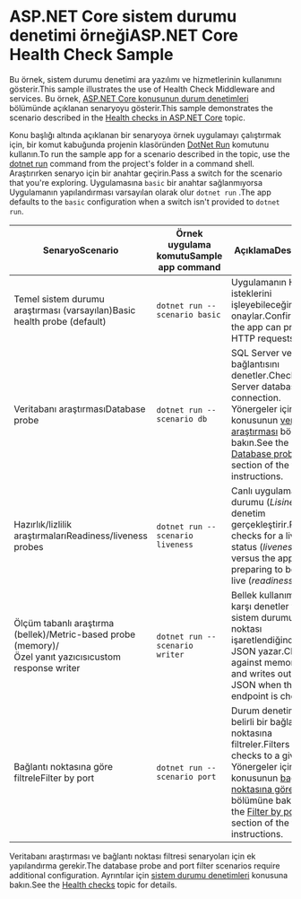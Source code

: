 # <a name="aspnet-core-health-check-sample"></a><span data-ttu-id="706b5-101">ASP.NET Core sistem durumu denetimi örneği</span><span class="sxs-lookup"><span data-stu-id="706b5-101">ASP.NET Core Health Check Sample</span></span>

<span data-ttu-id="706b5-102">Bu örnek, sistem durumu denetimi ara yazılımı ve hizmetlerinin kullanımını gösterir.</span><span class="sxs-lookup"><span data-stu-id="706b5-102">This sample illustrates the use of Health Check Middleware and services.</span></span> <span data-ttu-id="706b5-103">Bu örnek, [ASP.NET Core konusunun durum denetimleri](https://docs.microsoft.com/aspnet/core/host-and-deploy/health-checks) bölümünde açıklanan senaryoyu gösterir.</span><span class="sxs-lookup"><span data-stu-id="706b5-103">This sample demonstrates the scenario described in the [Health checks in ASP.NET Core](https://docs.microsoft.com/aspnet/core/host-and-deploy/health-checks) topic.</span></span>

<span data-ttu-id="706b5-104">Konu başlığı altında açıklanan bir senaryoya örnek uygulamayı çalıştırmak için, bir komut kabuğunda projenin klasöründen [DotNet Run](https://docs.microsoft.com/dotnet/core/tools/dotnet-run) komutunu kullanın.</span><span class="sxs-lookup"><span data-stu-id="706b5-104">To run the sample app for a scenario described in the topic, use the [dotnet run](https://docs.microsoft.com/dotnet/core/tools/dotnet-run) command from the project's folder in a command shell.</span></span> <span data-ttu-id="706b5-105">Araştırırken senaryo için bir anahtar geçirin.</span><span class="sxs-lookup"><span data-stu-id="706b5-105">Pass a switch for the scenario that you're exploring.</span></span> <span data-ttu-id="706b5-106">Uygulamasına `basic` bir anahtar sağlanmıyorsa Uygulamanın yapılandırması varsayılan olarak olur `dotnet run` .</span><span class="sxs-lookup"><span data-stu-id="706b5-106">The app defaults to the `basic` configuration when a switch isn't provided to `dotnet run`.</span></span>

| <span data-ttu-id="706b5-107">Senaryo</span><span class="sxs-lookup"><span data-stu-id="706b5-107">Scenario</span></span>                                               | <span data-ttu-id="706b5-108">Örnek uygulama komutu</span><span class="sxs-lookup"><span data-stu-id="706b5-108">Sample app command</span></span>               | <span data-ttu-id="706b5-109">Açıklama</span><span class="sxs-lookup"><span data-stu-id="706b5-109">Description</span></span> |
| ------------------------------------------------------ | -------------------------------- | ----------- |
| <span data-ttu-id="706b5-110">Temel sistem durumu araştırması (varsayılan)</span><span class="sxs-lookup"><span data-stu-id="706b5-110">Basic health probe (default)</span></span>                           | `dotnet run --scenario basic`    | <span data-ttu-id="706b5-111">Uygulamanın HTTP isteklerini işleyebileceğinizi onaylar.</span><span class="sxs-lookup"><span data-stu-id="706b5-111">Confirms that the app can process HTTP requests.</span></span> |
| <span data-ttu-id="706b5-112">Veritabanı araştırması</span><span class="sxs-lookup"><span data-stu-id="706b5-112">Database probe</span></span>                                         | `dotnet run --scenario db`       | <span data-ttu-id="706b5-113">SQL Server veritabanı bağlantısını denetler.</span><span class="sxs-lookup"><span data-stu-id="706b5-113">Checks a SQL Server database connection.</span></span> <span data-ttu-id="706b5-114">Yönergeler için konusunun [veritabanı araştırması](https://docs.microsoft.com/aspnet/core/host-and-deploy/health-checks#database-probe) bölümüne bakın.</span><span class="sxs-lookup"><span data-stu-id="706b5-114">See the [Database probe](https://docs.microsoft.com/aspnet/core/host-and-deploy/health-checks#database-probe) section of the topic for instructions.</span></span> |
| <span data-ttu-id="706b5-115">Hazırlık/lizlilik araştırmaları</span><span class="sxs-lookup"><span data-stu-id="706b5-115">Readiness/liveness probes</span></span>                              | `dotnet run --scenario liveness` | <span data-ttu-id="706b5-116">Canlı uygulama durumu (*Lisine\*\*) için* denetim gerçekleştirir.</span><span class="sxs-lookup"><span data-stu-id="706b5-116">Performs checks for a live app status (*liveness*) versus the app preparing to become live (*readiness*).</span></span> |
| <span data-ttu-id="706b5-117">Ölçüm tabanlı araştırma (bellek)/</span><span class="sxs-lookup"><span data-stu-id="706b5-117">Metric-based probe (memory)/</span></span><br><span data-ttu-id="706b5-118">Özel yanıt yazıcısı</span><span class="sxs-lookup"><span data-stu-id="706b5-118">custom response writer</span></span> | `dotnet run --scenario writer`   | <span data-ttu-id="706b5-119">Bellek kullanımına karşı denetler ve sistem durumu uç noktası işaretlendiğinde özel JSON yazar.</span><span class="sxs-lookup"><span data-stu-id="706b5-119">Checks against memory use and writes out custom JSON when the health endpoint is checked.</span></span> |
| <span data-ttu-id="706b5-120">Bağlantı noktasına göre filtrele</span><span class="sxs-lookup"><span data-stu-id="706b5-120">Filter by port</span></span>                                         | `dotnet run --scenario port`     | <span data-ttu-id="706b5-121">Durum denetimlerini belirli bir bağlantı noktasına filtreler.</span><span class="sxs-lookup"><span data-stu-id="706b5-121">Filters health checks to a given port.</span></span> <span data-ttu-id="706b5-122">Yönergeler için konusunun [bağlantı noktasına göre filtrele](https://docs.microsoft.com/aspnet/core/host-and-deploy/health-checks#filter-by-port) bölümüne bakın.</span><span class="sxs-lookup"><span data-stu-id="706b5-122">See the [Filter by port](https://docs.microsoft.com/aspnet/core/host-and-deploy/health-checks#filter-by-port) section of the topic for instructions.</span></span> |

<span data-ttu-id="706b5-123">Veritabanı araştırması ve bağlantı noktası filtresi senaryoları için ek yapılandırma gerekir.</span><span class="sxs-lookup"><span data-stu-id="706b5-123">The database probe and port filter scenarios require additional configuration.</span></span> <span data-ttu-id="706b5-124">Ayrıntılar için [sistem durumu denetimleri](https://docs.microsoft.com/aspnet/core/host-and-deploy/health-checks) konusuna bakın.</span><span class="sxs-lookup"><span data-stu-id="706b5-124">See the [Health checks](https://docs.microsoft.com/aspnet/core/host-and-deploy/health-checks) topic for details.</span></span>
